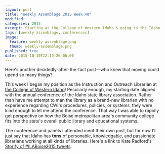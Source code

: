 ```yaml
---
layout: post
title: "Weekly Assemblage 2015 Week 40"
modified:
categories: 2015
excerpt: Starting at the College of Western Idaho & going to the Idaho Library Association 2015 Annual Conference!
tags: [weekly assemblage, conferences]
image:
  feature: weekly-assemblage.png
  thumb: weekly-assemblage.png
published: true
date: 2015-10-10T22:19:26-06:00
---
```

Here's another decidedly-after-the-fact post—who knew that moving could upend so many things?  

This week I began my position as the Instruction and Outreach Librarian at [the College of Western Idaho](http://www.cwidaho.cc)! Peculiarly enough, my starting date aligned with the annual conference of the Idaho state library association. Rather than have me attempt to man the library as a brand-new librarian with no experience regarding CWI's procedures, policies, or systems, they were kind enough to let me attend the conference. That way I was able to rapidly get perspective on how the Boise metropolitan area's community college fits into the state's overall public library and educational systems.   

The conference and panels I attended merit their own post, but for now I'll just say that Idaho has **tons** of personable, knowledgable, and passionate librarians working at all kinds of libraries. Here's a link to Kate Radford's [Storify of #ILABoise2015 tweets](https://storify.com/fabrikate/ila-2015).    


 
